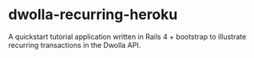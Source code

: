 # dwolla-recurring-heroku
A quickstart tutorial application written in Rails 4 + bootstrap to illustrate recurring transactions in the Dwolla API.
